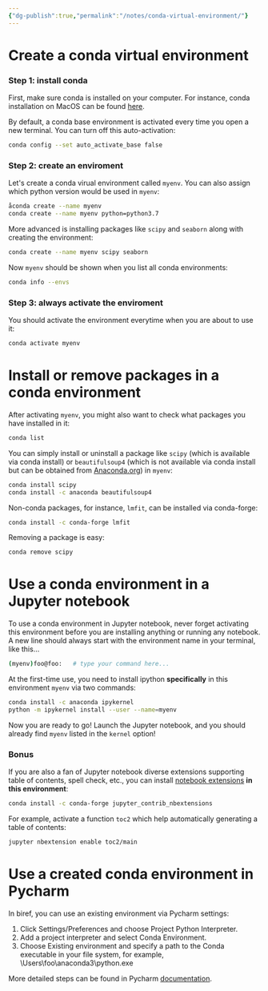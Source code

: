 ```yaml
---
{"dg-publish":true,"permalink":"/notes/conda-virtual-environment/"}
---
```


# Create a conda virtual environment

### Step 1: install conda

First, make sure conda is installed on your computer. For instance, conda installation on MacOS can be found [here](https://docs.conda.io/projects/conda/en/latest/user-guide/install/index.html).

By default, a conda base environment is activated every time you open a new terminal. You can turn off this auto-activation:

```bash
conda config --set auto_activate_base false
```

### Step 2: create an enviroment

Let's create a conda virual environment called `myenv`. You can also assign which python version would be used in `myenv`:

```bash
åconda create --name myenv
conda create --name myenv python=python3.7
```

More advanced is installing packages like `scipy` and `seaborn` along with creating the environment:

```bash
conda create --name myenv scipy seaborn
```

Now `myenv` should be shown when you list all conda environments:

```bash
conda info --envs
```

### Step 3: always activate the enviroment

You should activate the environment everytime when you are about to use it:

```bash
conda activate myenv
```

# Install or remove packages in a conda environment

After activating `myenv`, you might also want to check what packages you have installed in it:

```bash
conda list
```

You can simply install or uninstall a package like `scipy` (which is available via conda install) or `beautifulsoup4` (which is not available via conda install but can be obtained from [Anaconda.org](http://anaconda.org/)) in `myenv`:

```bash
conda install scipy
conda install -c anaconda beautifulsoup4
```

Non-conda packages, for instance, `lmfit`, can be installed via conda-forge:

```bash
conda install -c conda-forge lmfit
```

Removing a package is easy:

```bash
conda remove scipy
```

# Use a conda environment in a Jupyter notebook

To use a conda environment in Jupyter notebook, never forget activating this environment before you are installing anything or running any notebook. A new line should always start with the environment name in your terminal, like this...

```bash
(myenv)foo@foo:   # type your command here...
```

At the first-time use, you need to install ipython **specifically** in this environment `myenv` via two commands:

```bash
conda install -c anaconda ipykernel
python -m ipykernel install --user --name=myenv
```

Now you are ready to go! Launch the Jupyter notebook, and you should already find `myenv` listed in the `kernel` option!

### Bonus

If you are also a fan of Jupyter notebook diverse extensions supporting table of contents, spell check, etc., you can install [notebook extensions](https://jupyter-contrib-nbextensions.readthedocs.io/en/latest/index.html) **in this environment**:

```bash
conda install -c conda-forge jupyter_contrib_nbextensions
```

For example, activate a function `toc2` which help automatically generating a table of contents:

```bash
jupyter nbextension enable toc2/main
```

# Use a created conda environment in Pycharm

In biref, you can use an existing environment via Pycharm settings:

1.  Click Settings/Preferences and choose Project Python Interpreter.
2.  Add a project interpreter and select Conda Environment.
3.  Choose Existing environment and specify a path to the Conda executable in your file system, for example, \Users\foo\anaconda3\python.exe

More detailed steps can be found in Pycharm [documentation](https://www.jetbrains.com/help/pycharm/conda-support-creating-conda-virtual-environment.html).